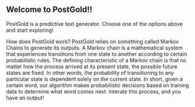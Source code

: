 ## Welcome to PostGold!!
PostGold is a predictive text generator. Choose one of the options above and start exploring!

How does PostGold work?
PostGold relies on something called Markov Chains to generate its outputs. A Markov chain is a mathematical system that experiences transitions from one state to another according to certain probabilistic rules. The defining characteristic of a Markov chain is that no matter how the process arrived at its present state, the possible future states are fixed. In other words, the probability of transitioning to any particular state is dependent solely on the current state. In short, given a certain word, our algorithm makes probabilistic decisions based on training data to determine what word comes next. Interate this process, and you have an output!
 
